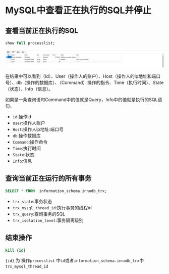 # MySQL中查看正在执行的SQL并停止

## 查看当前正在执行的SQL

```sql
show full processlist;
```

![img](MySQL%E4%B8%AD%E6%9F%A5%E7%9C%8B%E6%AD%A3%E5%9C%A8%E6%89%A7%E8%A1%8C%E7%9A%84SQL%E5%B9%B6%E5%81%9C%E6%AD%A2.assets/202305042330452.png)

在结果中可以看到（id）、User（操作人的账户）、Host（操作人的ip地址和端口号）、db（操作的数据库）、（Command）操作的指令、Time（执行时间）、State（状态）、Info（信息）。

如果是一条查询语句Command中的值就是Query，Info中的值就是执行的SQL语句。

* `id`:操作id
* `User`:操作人账户
* `Host`:操作人ip地址:端口号
* `db`:操作数据库
* `Command`:操作命令
* `Time`:执行时间
* `State`:状态
* `Info`:信息

## 查询当前正在运行的所有事务

```sql
SELECT * FROM  information_schema.innodb_trx;
```

* `trx_state`:事务状态
* `trx_mysql_thread_id`:执行事务的线程id
* `trx_query`:查询事务的SQL
* `trx_isolation_level`:事务隔离级别

## 结束操作

```sql
kill {id}
```

`{id}` 为 操作`processlist` 中`id`或者`information_schema.innodb_trx`中`trx_mysql_thread_id`